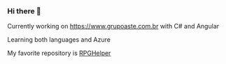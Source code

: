 ### Hi there 👋

Currently working on https://www.grupoaste.com.br with C# and Angular

Learning both languages and Azure

My favorite repository is [RPGHelper](https://github.com/GabrielMotaZ/RPGHelper)

